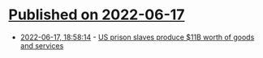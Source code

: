 # [Published on 2022-06-17](index.md)

* [2022-06-17, 18:58:14](https://news.ycombinator.com/item?id=31782727) - [US prison slaves produce $11B worth of goods and services](https://thehill.com/blogs/3525313-us-prison-workers-produce-11b-worth-of-goods-and-services-for-little-to-no-pay-at-all/)
